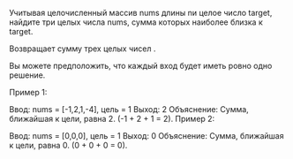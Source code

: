 Учитывая целочисленный массив nums длины nи целое число target, найдите три целых числа nums, сумма которых наиболее близка к target.

Возвращает сумму трех целых чисел .

Вы можете предположить, что каждый вход будет иметь ровно одно решение.

 

Пример 1:

Ввод: nums = [-1,2,1,-4], цель = 1
 Выход: 2
 Объяснение: Сумма, ближайшая к цели, равна 2. (-1 + 2 + 1 = 2).
Пример 2:

Ввод: nums = [0,0,0], цель = 1
 Выход: 0
 Объяснение: Сумма, ближайшая к цели, равна 0. (0 + 0 + 0 = 0).